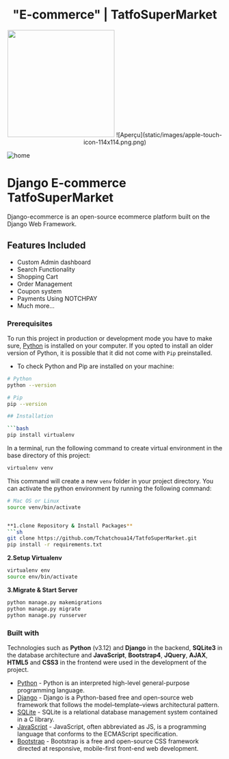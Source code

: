 <h1 align="center"> "E-commerce" | TatfoSuperMarket </h1>

<p align="center">
  <img width="250" height="auto" src="./images/apple-touch-icon-114x114.png.png">
  ![Aperçu](static/images/apple-touch-icon-114x114.png.png)
</p>

![home](./images/loader.gif)

# Django E-commerce TatfoSuperMarket
Django-ecommerce is an open-source ecommerce platform built on the Django Web Framework.
## Features Included
- Custom Admin dashboard
- Search Functionality
- Shopping Cart
- Order Management
- Coupon system
- Payments Using NOTCHPAY 
- Much more...

### Prerequisites

To run this project in production or development mode you have to make sure, [Python](https://www.python.org/downloads/) is installed on your computer. If you opted to install an older version of Python, it is possible that it did not come with `Pip` preinstalled.

- To check Python and Pip are installed on your machine:
```bash
# Python
python --version

# Pip
pip --version

## Installation

```bash
pip install virtualenv
```
In a terminal, run the following command to create virtual environment in the base directory of this project:

```bash
virtualenv venv
```
This command will create a new `venv` folder in your project directory. You can activate the python environment by running the following command:

```bash
# Mac OS or Linux
source venv/bin/activate


**1.clone Repository & Install Packages**
```sh
git clone https://github.com/Tchatchoua14/TatfoSuperMarket.git
pip install -r requirements.txt
```
**2.Setup Virtualenv**
```sh
virtualenv env
source env/bin/activate
```
**3.Migrate & Start Server**
```sh
python manage.py makemigrations
python manage.py migrate
python manage.py runserver
```
### Built with
Technologies such as **Python** (v3.12) and **Django** in the backend, **SQLite3** in the database architecture and 
**JavaScript**, **Bootstrap4**, **JQuery**, **AJAX**, **HTML5** and **CSS3** in the frontend were used in the development of the project.

- [Python](https://www.python.org/) - Python is an interpreted high-level general-purpose programming language.
- [Django](https://www.djangoproject.com/) - Django is a Python-based free and open-source web framework that follows the model–template–views architectural pattern.
- [SQLite](https://www.sqlite.org/index.html) - SQLite is a relational database management system contained in a C library.
- [JavaScript](https://www.javascript.com/) - JavaScript, often abbreviated as JS, is a programming language that conforms to the ECMAScript specification.
- [Bootstrap](https://getbootstrap.com/) - Bootstrap is a free and open-source CSS framework directed at responsive, mobile-first front-end web development.